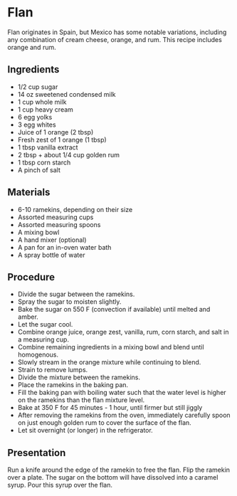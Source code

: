 # Flan

<meta property="og:description">

Flan originates in Spain, but Mexico has some notable variations, including any combination of cream cheese, orange, and rum. This recipe includes orange and rum.

## Ingredients

- 1/2 cup sugar
- 14 oz sweetened condensed milk
- 1 cup whole milk
- 1 cup heavy cream
- 6 egg yolks
- 3 egg whites
- Juice of 1 orange (2 tbsp)
- Fresh zest of 1 orange (1 tbsp)
- 1 tbsp vanilla extract
- 2 tbsp + about 1/4 cup golden rum
- 1 tbsp corn starch
- A pinch of salt

## Materials

- 6-10 ramekins, depending on their size
- Assorted measuring cups
- Assorted measuring spoons
- A mixing bowl
- A hand mixer (optional)
- A pan for an in-oven water bath
- A spray bottle of water

## Procedure

- Divide the sugar between the ramekins.
- Spray the sugar to moisten slightly.
- Bake the sugar on 550 F (convection if available) until melted and amber.
- Let the sugar cool.
- Combine orange juice, orange zest, vanilla, rum, corn starch, and salt in a measuring cup.
- Combine remaining ingredients in a mixing bowl and blend until homogenous.
- Slowly stream in the orange mixture while continuing to blend.
- Strain to remove lumps.
- Divide the mixture between the ramekins.
- Place the ramekins in the baking pan.
- Fill the baking pan with boiling water such that the water level is higher on the ramekins than the flan mixture level.
- Bake at 350 F for 45 minutes - 1 hour, until firmer but still jiggly
- After removing the ramekins from the oven, immediately carefully spoon on just enough golden rum to cover the surface of the flan.
- Let sit overnight (or longer) in the refrigerator.

## Presentation

Run a knife around the edge of the ramekin to free the flan. Flip the ramekin over a plate. The sugar on the bottom will have dissolved into a caramel syrup. Pour this syrup over the flan.
